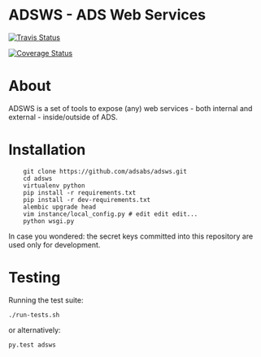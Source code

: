 
ADSWS - ADS Web Services
========================

[![Travis Status](https://travis-ci.org/adsabs/adsws.png?branch=master)](https://travis-ci.org/adsabs/adsws)

[![Coverage Status](https://img.shields.io/coveralls/adsabs/adsws.svg)](https://coveralls.io/r/adsabs/adsws)



About
=====
ADSWS is a set of tools to expose (any) web services - both internal and
external - inside/outside of ADS.

Installation
============

```
    git clone https://github.com/adsabs/adsws.git
    cd adsws
    virtualenv python
    pip install -r requirements.txt 
    pip install -r dev-requirements.txt
    alembic upgrade head
    vim instance/local_config.py # edit edit edit...
    python wsgi.py
```        

In case you wondered: the secret keys committed into this repository are used
only for development.


Testing
=======
Running the test suite:

    ./run-tests.sh

or alternatively:

    py.test adsws
